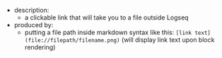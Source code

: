 - description:
  - a clickable link that will take you to a file outside Logseq
- produced by:
  - putting a file path inside markdown syntax like this: `[link text](file://filepath/filename.png)` (will display link text upon block rendering)